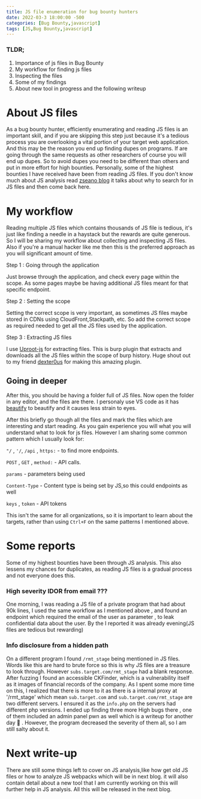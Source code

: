 ```yaml
---
title: JS file enumeration for bug bounty hunters
date: 2022-03-3 18:00:00 -500
categories: [Bug Bounty,javascript]
tags: [JS,Bug Bounty,javascript]
---
```


### TLDR;

1. Importance of js files in Bug Bounty
2. My workflow for finding js files 
3. Inspecting the files
4. Some of my findings
5. About new tool in progress and the following writeup

# About JS files

As a bug bounty hunter, efficiently enumerating and reading JS files is an important skill, and if you are skipping this step just because it's a tedious process you are overlooking a vital portion of your target web application. And this may be the reason you end up finding dupes on programs. If are going through the same requests as other researchers of course you will end up dupes. So to avoid dupes you need to be different than others and put in more effort for high bounties. Personally, some of the highest bounties I have received have been from reading JS files. If you don't know much about JS analysis read [zseano blog](https://www.bugbountyhunter.com/guides/?type=javascript_files) it talks about why to search for in JS files and then come back here.


# My workflow
Reading multiple JS files which contains thousands of JS file is tedious, it's just like finding a needle in a haystack but the rewards are quite generous. So I will be sharing my workflow about collecting and inspecting JS files. Also if you're a manual hacker like me then this is the preferred approach as you will significant amount of time.

Step 1 : Going through the application 

Just browse through the application, and check every page within the scope. As some pages maybe be having additional JS files meant for that specific endpoint.

Step 2 : Setting the scope 

Setting the correct scope is very important, as sometimes JS files maybe stored in CDNs using CloudFront,Stackpath, etc. So add the correct scope as required needed to get all the JS files used by the application. 

Step 3 : Extracting JS files

I use [Uproot-js](https://github.com/0xDexter0us/uproot-JS) for extracting files. This is burp plugin that extracts and downloads all the JS files within the scope of burp history. Huge shout out to my friend [dexter0us](https://twitter.com/0xDexter0us) for making this amazing plugin. 

## Going in deeper
After this, you should be having a folder full of JS files. Now open the folder in any editor, and the files are there. I personaly use VS code as it has [beautify](https://marketplace.visualstudio.com/items?itemName=HookyQR.beautify) to beautify and it causes less strain to eyes. 

After this briefly go though all the files and mark the files which are interesting and start reading. As you gain experience you will what you will understand what to look for js files. However I am sharing some common pattern which I usually look for:

`"/` , `'/`, `/api` , `https:` -  to find more endpoints.

`POST` , `GET` , `method:` -  API calls.

`params`  -  parameters being used

`Content-Type`  -  Content type is being set by JS,so this could endpoints as well

`keys` , `token`  -  API tokens

This isn't the same for all organizations, so it is important to learn about the targets, rather than using `Ctrl+F` on the same patterns I mentioned above.


# Some reports
Some of my highest bounties have been through JS analysis. This also lessens my chances for duplicates, as reading JS files is a gradual process and not everyone does this.

### High severity IDOR from email ???
One morning, I was reading a JS file of a private program that had about 90k lines, I used the same workflow as I mentioned above , and found an endpoint which required the email of the user as parameter , to leak confidential data about the user.
By the I reported it was already evening(JS files are tedious but rewarding)

### Info disclosure from a hidden path
On a different program I found `/rmt_stage` being mentioned in JS files. Words like this are hard to brute force so this is why JS files are a treasure to look through. However `subs.target.com/rmt_stage` had a blank response. After fuzzing I found an accessible CKFinder, which is a vulnerability itself as it images of financial records of the company. As I spent some more time on this, I realized that there is more to it as there is a internal proxy at '/rmt_stage' which mean `sub.target.com` and `sub.target.com/rmt_stage` are two different servers. I ensured it as the `info.php` on the servers had different php versions. I ended up finding three more High bugs there , one of them included an admin panel pwn as well which is a writeup for another day 👀 . However, the program decreased the severity of them all, so I am still salty about it. 

# Next write-up
There are still some things left to cover on JS analysis,like how get old JS files or how to analyze JS webpacks which will be in next blog. it will also contain detail about a new tool that I am currently working on this will further help in JS analysis. All this will be released in the next blog.
